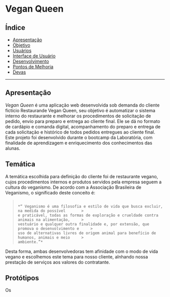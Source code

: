 # Vegan Queen

## Índice

- [Apresentação](#1-apresentação)
- [Objetivo](#2-objetivo)
- [Usuários](#3-usuários)
- [Interface de Usuário](#4-interface-de-usuário)
- [Desenvolvimento](#5-desenvolvimento)
- [Pontos de Melhoria](#6-pontos-de-melhoria)
- [Devas](#7-devas)

---

## Apresentação

*Vegan Queen* é uma aplicação web desenvolvida sob demanda do cliente fictício Restaurande Vegan Queen, seu objetivo é automatizar o sistema interno do restaurante e melhorar os procedimentos de solicitação de pedido, envio para preparo e entrega ao cliente final. Ele se dá no formato de cardápio e comanda digital, acompanhamento do preparo e entrega de cada solicitação e histórico de todos pedidos entregues ao cliente final. Este projeto foi desenvolvido durante o bootcamp da Laboratória, com finalidade de aprendizagem e enriquecimento dos conhecimentos das alunas.

## Temática

A temática escolhida para definição do cliente foi de restaurante vegano, cujos procedimentos internos e produtos servidos pela empresa seguem a cultura do veganismo. De acordo com a Associação Brasileira de Veganismo, o significado deste conceito é: 
>                                                                     *“ Veganismo é uma filosofia e estilo de vida que busca excluir, na medida do possível       >                                                                       e praticável, todas as formas de exploração e crueldade contra animais na alimentação,     >                                                                       vestuário e qualquer outra finalidade e, por extensão, que promova o desenvolvimento e     >                                                                       uso de alternativas livres de origem animal para benefício de humanos, animais e meio     >                                                                         ambiente.”*
Desta forma, ambas desenvolvedoras tem afinidade com o modo de vida vegano e escolhemos este tema para nosso cliente, alnhando nossa prestação de serviços aos valores do contratante.

## Protótipos

Os





